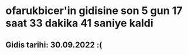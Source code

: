 # ofarukbicer'in gidisine son 5 gun 17 saat 33 dakika 41 saniye kaldi

## Gidis tarihi: 30.09.2022 :(